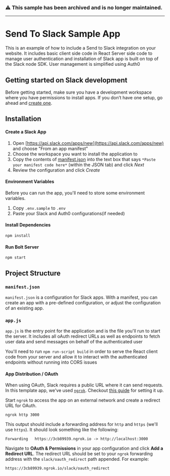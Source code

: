 ### ⚠️ This sample has been archived and is no longer maintained.

---

# Send To Slack Sample App

This is an example of how to include a Send to Slack integration on your website.
It includes basic client side code in React
Server side code to manage user authentication and installation of Slack app is built on top of the Slack node SDK.
User management is simplified using Auth0

## Getting started on Slack development
Before getting started, make sure you have a development workspace where you have permissions to install apps. If you don’t have one setup, go ahead and [create one](https://slack.com/create).
## Installation

#### Create a Slack App
1. Open [https://api.slack.com/apps/new](https://api.slack.com/apps/new) and choose "From an app manifest"
2. Choose the workspace you want to install the application to
3. Copy the contents of [manifest.json](./manifest.json) into the text box that says `*Paste your manifest code here*` (within the JSON tab) and click *Next*
4. Review the configuration and click *Create*

#### Environment Variables
Before you can run the app, you'll need to store some environment variables.

1. Copy `.env.sample` to `.env`
2. Paste your Slack and Auth0 configurations(if needed)

#### Install Dependencies

`npm install`

#### Run Bolt Server

`npm start`

## Project Structure

### `manifest.json`

`manifest.json` is a configuration for Slack apps. With a manifest, you can create an app with a pre-defined configuration, or adjust the configuration of an existing app.

### `app.js`

`app.js` is the entry point for the application and is the file you'll run to start the server. It includes all oAuth redirect URLs as well as endpoints to fetch user data and send messages on behalf of the authenticated user

You'll need to run `npm run-script build` in order to serve the React client code from your server and allow it to interact with the authenticated endpoints without running into CORS issues


#### App Distribution / OAuth

When using OAuth, Slack requires a public URL where it can send requests. In this template app, we've used [`ngrok`](https://ngrok.com/download). Checkout [this guide](https://api.slack.com/tutorials/tunneling-with-ngrok) for setting it up.

Start `ngrok` to access the app on an external network and create a redirect URL for OAuth. 

```
ngrok http 3000
```

This output should include a forwarding address for `http` and `https` (we'll use `https`). It should look something like the following:

```
Forwarding   https://3cb89939.ngrok.io -> http://localhost:3000
```

Navigate to **OAuth & Permissions** in your app configuration and click **Add a Redirect URL**. The redirect URL should be set to your `ngrok` forwarding address with the `slack/oauth_redirect` path appended. For example:

```
https://3cb89939.ngrok.io/slack/oauth_redirect
```
